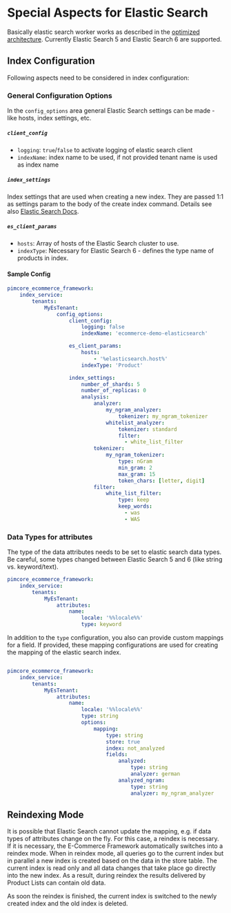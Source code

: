 # Special Aspects for Elastic Search
Basically elastic search worker works as described in the [optimized architecture](README.md). 
Currently Elastic Search 5 and Elastic Search 6 are supported. 

## Index Configuration

Following aspects need to be considered in index configuration:  


### General Configuration Options
In the `config_options` area general Elastic Search settings can be made - like hosts, index settings, etc. 

##### `client_config`
- `logging`: `true`/`false` to activate logging of elastic search client
- `indexName`: index name to be used, if not provided tenant name is used as index name 

##### `index_settings`
Index settings that are used when creating a new index. They are passed 1:1 as 
settings param to the body of the create index command. Details see 
also [Elastic Search Docs](https://www.elastic.co/guide/en/elasticsearch/client/php-api/current/_index_management_operations.html). 


##### `es_client_params`
- `hosts`: Array of hosts of the Elastic Search cluster to use. 
- `indexType`: Necessary for Elastic Search 6 - defines the type name of products in index. 

#### Sample Config
```yml 
pimcore_ecommerce_framework:
    index_service:
        tenants:
            MyEsTenant:
                config_options:
                    client_config:
                        logging: false
                        indexName: 'ecommerce-demo-elasticsearch'

                    es_client_params:
                        hosts:
                            - '%elasticsearch.host%'
                        indexType: 'Product'

                    index_settings:
                        number_of_shards: 5
                        number_of_replicas: 0
                        analysis:
                            analyzer:
                                my_ngram_analyzer:
                                    tokenizer: my_ngram_tokenizer
                                whitelist_analyzer:
                                    tokenizer: standard
                                    filter:
                                      - white_list_filter
                            tokenizer:
                                my_ngram_tokenizer:
                                    type: nGram
                                    min_gram: 2
                                    max_gram: 15
                                    token_chars: [letter, digit]
                            filter:
                                white_list_filter:
                                    type: keep
                                    keep_words:
                                      - was
                                      - WAS
```


### Data Types for attributes
The type of the data attributes needs to be set to elastic search data types. Be careful, some types changed between
Elastic Search 5 and 6 (like string vs. keyword/text). 

```yml
pimcore_ecommerce_framework:
    index_service:
        tenants:
            MyEsTenant:
                attributes:
                    name:
                        locale: '%%locale%%'
                        type: keyword
```

In addition to the `type` configuration, you also can provide custom mappings for a field. If provided, these mapping 
configurations are used for creating the mapping of the elastic search index.

```yml

pimcore_ecommerce_framework:
    index_service:
        tenants:
            MyEsTenant:
                attributes:
                    name:
                        locale: '%%locale%%'
                        type: string
                        options:
                            mapping:
                                type: string
                                store: true
                                index: not_analyzed
                                fields:
                                    analyzed:
                                        type: string
                                        analyzer: german
                                    analyzed_ngram:
                                        type: string
                                        analyzer: my_ngram_analyzer
``` 



## Reindexing Mode
It is possible that Elastic Search cannot update the mapping, e.g. if data types of attributes change on the fly. 
For this case, a reindex is necessary. If it is necessary, the E-Commerce Framework automatically switches into a 
reindex mode. When in reindex mode, all queries go to the current index but in parallel a new index is created based 
on the data in the store table. The current index is read only and all data changes that take place go directly into 
the new index. As a result, during reindex the results delivered by Product Lists can contain old data. 
 
As soon the reindex is finished, the current index is switched to the newly created index and the old index is deleted.  
